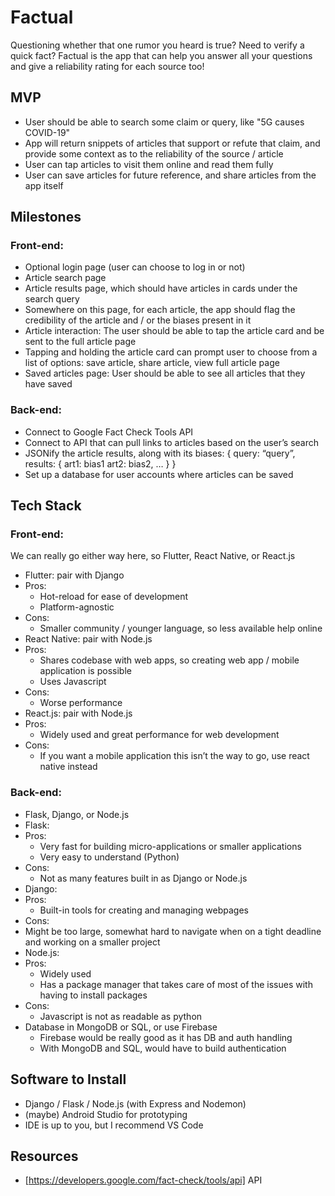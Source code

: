 # Factual
Questioning whether that one rumor you heard is true? Need to verify a quick fact? Factual is the app that can help you answer all your questions and give a reliability rating for each source too! 

## MVP

- User should be able to search some claim or query, like "5G causes COVID-19"
- App will return snippets of articles that support or refute that claim, and provide some context as to the reliability of the source / article
- User can tap articles to visit them online and read them fully
- User can save articles for future reference, and share articles from the app itself

## Milestones

### Front-end: 
- Optional login page (user can choose to log in or not)
- Article search page
- Article results page, which should have articles in cards under the search query
- Somewhere on this page, for each article, the app should flag the credibility of the article and / or the biases present in it
- Article interaction: The user should be able to tap the article card and be sent to the full article page
- Tapping and holding the article card can prompt user to choose from a list of options: save article, share article, view full article page
- Saved articles page: User should be able to see all articles that they have saved
### Back-end:
- Connect to Google Fact Check Tools API 
- Connect to API that can pull links to articles based on the user’s search
- JSONify the article results, along with its biases: { query: “query”, results: { art1: bias1 art2: bias2, … }  }
- Set up a database for user accounts where articles can be saved

## Tech Stack

### Front-end: 
We can really go either way here, so Flutter, React Native, or React.js
- Flutter: pair with Django
- Pros:
  -  Hot-reload for ease of development
  - Platform-agnostic
- Cons:
  - Smaller community / younger language, so less available help online
- React Native: pair with Node.js
- Pros:
  - Shares codebase with web apps, so creating web app / mobile application is possible
  - Uses Javascript
- Cons:
  - Worse performance
- React.js: pair with Node.js
- Pros: 
  - Widely used and great performance for web development
- Cons: 
  - If you want a mobile application this isn’t the way to go, use react native instead
### Back-end: 
- Flask, Django, or Node.js
- Flask: 
- Pros: 
  - Very fast for building micro-applications or smaller applications
  - Very easy to understand (Python)
- Cons: 
  - Not as many features built in as Django or Node.js
- Django: 
- Pros: 
  - Built-in tools for creating and managing webpages
- Cons: 
- Might be too large, somewhat hard to navigate when on a tight deadline and working on a smaller project
- Node.js:
- Pros: 
  - Widely used
  - Has a package manager that takes care of most of the issues with having to install packages
- Cons: 
  - Javascript is not as readable as python
- Database in MongoDB or SQL, or use Firebase
  - Firebase would be really good as it has DB and auth handling
  - With MongoDB and SQL, would have to build authentication

## Software to Install

- Django / Flask / Node.js (with Express and Nodemon)
- (maybe) Android Studio for prototyping
- IDE is up to you, but I recommend VS Code

## Resources
- [https://developers.google.com/fact-check/tools/api] API
